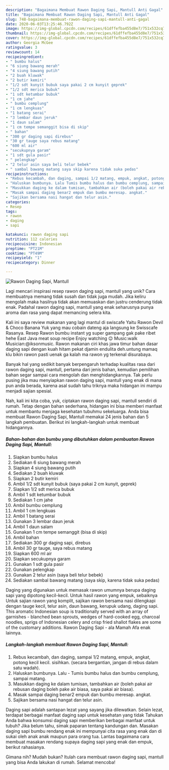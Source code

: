 ```yaml
---
description: "Bagaimana Membuat Rawon Daging Sapi, Mantull Anti Gagal"
title: "Bagaimana Membuat Rawon Daging Sapi, Mantull Anti Gagal"
slug: 748-bagaimana-membuat-rawon-daging-sapi-mantull-anti-gagal
date: 2020-06-03T13:25:46.792Z
image: https://img-global.cpcdn.com/recipes/61dffefba455d8e7/751x532cq70/rawon-daging-sapi-mantull-foto-resep-utama.jpg
thumbnail: https://img-global.cpcdn.com/recipes/61dffefba455d8e7/751x532cq70/rawon-daging-sapi-mantull-foto-resep-utama.jpg
cover: https://img-global.cpcdn.com/recipes/61dffefba455d8e7/751x532cq70/rawon-daging-sapi-mantull-foto-resep-utama.jpg
author: Georgia McGee
ratingvalue: 3
reviewcount: 14
recipeingredient:
- " bumbu halus"
- "6 siung bawang merah"
- "4 siung bawang putih"
- "2 buah kluwak"
- "2 butir kemiri"
- "1/2 sdt kunyit bubuk saya pakai 2 cm kunyit geprek"
- "1/2 sdt merica bubuk"
- "1 sdt ketumbar bubuk"
- "1 cm jahe"
- " bumbu cemplung"
- "1 cm lengkuas"
- "1 batang serai"
- "3 lembar daun jeruk"
- "1 daun salam"
- "1 cm tempe semanggit bisa di skip"
- " bahan"
- "300 gr daging sapi direbus"
- "30 gr tauge saya rebus matang"
- "600 ml air"
- "secukupnya garam"
- "1 sdt gula pasir"
- " pelengkap"
- "2 telur asin saya beli telur bebek"
- " sambal bawang matang saya skip karena tidak suka pedas"
recipeinstructions:
- "Rebus kecambah, dan daging, sampai 1/2 matang, empuk, angkat, potong kecil kecil. sisihkan. (secara bergantian, jangan di rebus dalam satu wadah)."
- "Haluskan bumbunya. Lalu Tumis bumbu halus dan bumbu cemplung, sampai matang."
- "Masukkan daging ke dalam tumisan, tambahkan air (boleh pakai air rebusan daging boleh pake air biasa, saya pakai air biasa)."
- "Masak sampai daging benar2 empuk dan bumbu meresap. angkat."
- "Sajikan bersama nasi hangat dan telur asin."
categories:
- Resep
tags:
- rawon
- daging
- sapi

katakunci: rawon daging sapi 
nutrition: 112 calories
recipecuisine: Indonesian
preptime: "PT21M"
cooktime: "PT49M"
recipeyield: "1"
recipecategory: Dinner

---
```



![Rawon Daging Sapi, Mantull](https://img-global.cpcdn.com/recipes/61dffefba455d8e7/751x532cq70/rawon-daging-sapi-mantull-foto-resep-utama.jpg)

Lagi mencari inspirasi resep rawon daging sapi, mantull yang unik? Cara membuatnya memang tidak susah dan tidak juga mudah. Jika keliru mengolah maka hasilnya tidak akan memuaskan dan justru cenderung tidak enak. Padahal rawon daging sapi, mantull yang enak seharusnya punya aroma dan rasa yang dapat memancing selera kita.

Kali ini saya review makanan yang lagi mantul di swiscafe Yaitu Rawon Devil &amp; Choco Banana Yuk yang mau cobain dateng aja langsung ke Swisscafe Rasanya. Resep Rawon bumbu instant yg super gampang gak pake ribet hehe East Java meat soup recipe Enjoy watching 😉 Music:walk Musician:@iksonmusic. Rawon makanan ciri khas jawa timur bahan dasar daging sapi dengan kuah hitam pekat djamin endulita deh.untung mamaq klu bikin rawon pasti uenak ga kalah ma rawon yg terkenal disurabaya.

Banyak hal yang sedikit banyak berpengaruh terhadap kualitas rasa dari rawon daging sapi, mantull, pertama dari jenis bahan, kemudian pemilihan bahan segar sampai cara mengolah dan menghidangkannya. Tak perlu pusing jika mau menyiapkan rawon daging sapi, mantull yang enak di mana pun anda berada, karena asal sudah tahu triknya maka hidangan ini mampu menjadi sajian spesial.


Nah, kali ini kita coba, yuk, ciptakan rawon daging sapi, mantull sendiri di rumah. Tetap dengan bahan sederhana, hidangan ini bisa memberi manfaat untuk membantu menjaga kesehatan tubuhmu sekeluarga. Anda bisa membuat Rawon Daging Sapi, Mantull memakai 24 jenis bahan dan 5 langkah pembuatan. Berikut ini langkah-langkah untuk membuat hidangannya.

<!--inarticleads1-->

##### Bahan-bahan dan bumbu yang dibutuhkan dalam pembuatan Rawon Daging Sapi, Mantull:

1. Siapkan  bumbu halus
1. Sediakan 6 siung bawang merah
1. Siapkan 4 siung bawang putih
1. Sediakan 2 buah kluwak
1. Siapkan 2 butir kemiri
1. Ambil 1/2 sdt kunyit bubuk (saya pakai 2 cm kunyit, geprek)
1. Siapkan 1/2 sdt merica bubuk
1. Ambil 1 sdt ketumbar bubuk
1. Sediakan 1 cm jahe
1. Ambil  bumbu cemplung
1. Ambil 1 cm lengkuas
1. Ambil 1 batang serai
1. Gunakan 3 lembar daun jeruk
1. Ambil 1 daun salam
1. Gunakan 1 cm tempe semanggit (bisa di skip)
1. Ambil  bahan
1. Sediakan 300 gr daging sapi, direbus
1. Ambil 30 gr tauge, saya rebus matang
1. Siapkan 600 ml air
1. Siapkan secukupnya garam
1. Gunakan 1 sdt gula pasir
1. Gunakan  pelengkap
1. Gunakan 2 telur asin (saya beli telur bebek)
1. Sediakan  sambal bawang matang (saya skip, karena tidak suka pedas)


Daging yang digunakan untuk memasak rawon umumnya berupa daging sapi yang dipotong kecil-kecil. Untuk hasil rawon yang empuk, sebaiknya Untuk sajian rawon yang komplit, sajikan rawon bersama nasi dilengkapi dengan tauge kecil, telur asin, daun bawang, kerupuk udang, daging sapi. This aromatic Indonesian soup is traditionally served with an array of garnishes - blanched bean sprouts, wedges of hard-cooked egg, charcoal noodles, sprigs of Indonesian celery and crisp fried shallot flakes are some of the customary additions. Rawon Daging Sapi - ala Mamah Afa enak lainnya. 

<!--inarticleads2-->

##### Langkah-langkah membuat Rawon Daging Sapi, Mantull:

1. Rebus kecambah, dan daging, sampai 1/2 matang, empuk, angkat, potong kecil kecil. sisihkan. (secara bergantian, jangan di rebus dalam satu wadah).
1. Haluskan bumbunya. Lalu - Tumis bumbu halus dan bumbu cemplung, sampai matang.
1. Masukkan daging ke dalam tumisan, tambahkan air (boleh pakai air rebusan daging boleh pake air biasa, saya pakai air biasa).
1. Masak sampai daging benar2 empuk dan bumbu meresap. angkat.
1. Sajikan bersama nasi hangat dan telur asin.


Daging sapi adalah santapan lezat yang sayang jika dilewatkan. Selain lezat, terdapat berbagai manfaat daging sapi untuk kesehatan yang tidak Tahukan Anda bahwa konsumsi daging sapi memberikan berbagai manfaat untuk tubuh? Jika belum tahu, simak paparan tentang kandungan dan. Masakan daging sapi bumbu rendang enak ini mempunyai cita rasa yang enak dan di sukai oleh anak anak maupun para orang tua. Lantas bagaimana cara membuat masakan rendang supaya daging sapi yang enak dan empuk, berikut rahasianya. 

Gimana nih? Mudah bukan? Itulah cara membuat rawon daging sapi, mantull yang bisa Anda lakukan di rumah. Selamat mencoba!
